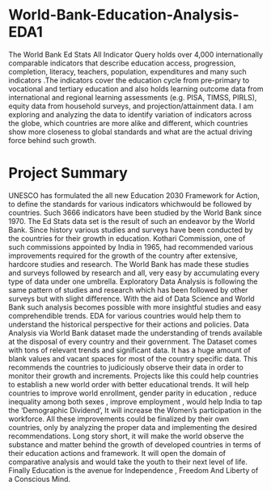 # World-Bank-Education-Analysis-EDA1
The World Bank Ed Stats All Indicator Query holds over 4,000 internationally comparable indicators that describe education access, 
progression, completion, literacy, teachers, population, expenditures and many such indicators .The indicators cover the education 
cycle from pre-primary to vocational and tertiary education and also holds learning outcome data from international and regional 
learning assessments (e.g. PISA, TIMSS, PIRLS), equity data from household surveys, and projection/attainment data.
I am exploring and analyzing the data to identify variation of indicators across the globe, which countries are more alike and different, 
which countries show more closeness to global standards and what are the actual driving force behind such growth.


# Project Summary


UNESCO has formulated the all new Education 2030 Framework for Action, to define the standards for various indicators 
whichwould be followed by countries. Such 3666 indicators have been studied by the World Bank since 1970. The Ed Stats data set 
is the result of such an endeavor by the World Bank.
     Since history various studies and surveys have been conducted by the countries for their growth in education. Kothari Commission, 
 one of such commissions appointed by India in 1965, had recommended various improvements required for the growth of the country after 
extensive, hardcore studies and research. The World Bank has made these studies and surveys followed by research and all, very easy by 
accumulating every type of data under one umbrella.
         Exploratory Data Analysis is following the same pattern of studies and research which has been followed by other surveys but with 
slight difference. With the aid of Data Science and World Bank such analysis becomes possible with more insightful studies and easy 
comprehendible trends. EDA for various countries would help them to understand the historical perspective for their actions and policies.
Data Analysis via World Bank dataset made the understanding of trends available at the disposal of every country and their government.
        The Dataset comes with tons of relevant trends and significant data. It has a huge amount of blank values and vacant spaces for 
most of the country specific data. This recommends the countries to judiciously observe their data in order to monitor their growth and increments.
Projects like this could help countries to establish a new world order with better educational trends. It will help countries to improve world 
enrollment, gender parity in education , reduce inequality among both sexes , improve employment , would help India to tap the ‘Demographic Dividend’,
It will increase the Women’s participation in the workforce. All these improvements could be finalized by their own countries, only by analyzing 
the proper data and implementing the desired recommendations.
       Long story short, it will make the world observe the substance and matter behind the growth of developed countries in terms of their 
education actions and framework. It will open the domain of comparative analysis and would take the youth to their next level of life.
Finally Education is the avenue for Independence , Freedom And Liberty of a Conscious Mind.

